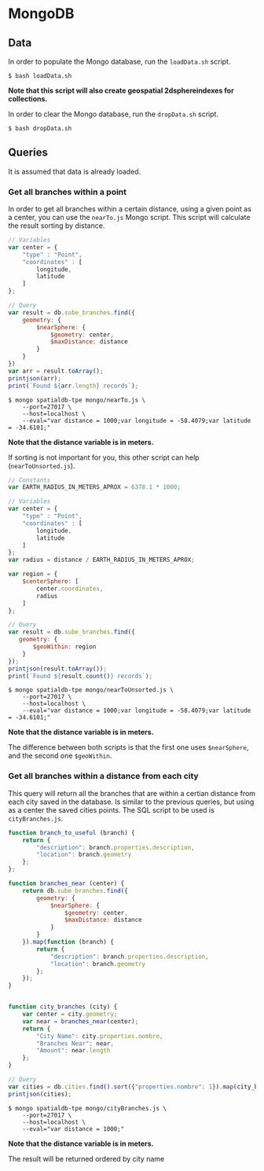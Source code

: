# MongoDB 

## Data

In order to populate the Mongo database, run the ```loadData.sh``` script.

```
$ bash loadData.sh
```

**Note that this script will also create geospatial 2dsphereindexes for collections.**

In order to clear the Mongo database, run the ```dropData.sh``` script.

```
$ bash dropData.sh
```



## Queries

It is assumed that data is already loaded.

### Get all branches within a point

In order to get all branches within a certain distance, using a given point as a center, you can use the ```nearTo.js``` Mongo script. This script will calculate the result sorting by distance.

```js
// Variables
var center = {
    "type" : "Point",
    "coordinates" : [
        longitude,
        latitude
    ]
};

// Query
var result = db.sube_branches.find({ 
    geometry: {
        $nearSphere: {
            $geometry: center, 
            $maxDistance: distance
        } 
    } 
})
var arr = result.toArray();
printjson(arr);
print(`Found ${arr.length} records`);

```

```
$ mongo spatialdb-tpe mongo/nearTo.js \
    --port=27017 \
    --host=localhost \
    --eval="var distance = 1000;var longitude = -58.4079;var latitude = -34.6101;"
```

**Note that the distance variable is in meters.**

If sorting is not important for you, this other script can help (```nearToUnsorted.js```).

```js
// Constants
var EARTH_RADIUS_IN_METERS_APROX = 6378.1 * 1000;

// Variables
var center = {
    "type" : "Point",
    "coordinates" : [
        longitude,
        latitude
    ]
};
var radius = distance / EARTH_RADIUS_IN_METERS_APROX;

var region = {
    $centerSphere: [
        center.coordinates,
        radius
    ]
};

// Query
var result = db.sube_branches.find({
   geometry: {
       $geoWithin: region
    }
});
printjson(result.toArray());
print(`Found ${result.count()} records`);
```

```
$ mongo spatialdb-tpe mongo/nearToUnsorted.js \
    --port=27017 \
    --host=localhost \
    --eval="var distance = 1000;var longitude = -58.4079;var latitude = -34.6101;"
```

**Note that the distance variable is in meters.**

The difference between both scripts is that the first one uses ```$nearSphere```, and the second one ```$geoWithin```.



### Get all branches within a distance from each city

This query will return all the branches that are within a certian distance from each city saved in the database. Is similar to the previous queries, but using as a center the saved cities points. The SQL script to be used is ```cityBranches.js```.

```js
function branch_to_useful (branch) {
	return {
		"description": branch.properties.description,
		"location": branch.geometry
	};
};

function branches_near (center) {
	return db.sube_branches.find({ 
	    geometry: {
	        $nearSphere: {
	            $geometry: center, 
	            $maxDistance: distance
	        } 
	    } 
	}).map(function (branch) {
		return {
			"description": branch.properties.description,
			"location": branch.geometry
		};
	});
}


function city_branches (city) {
	var center = city.geometry;
	var near = branches_near(center);
	return {
		"City Name": city.properties.nombre,
		"Branches Near": near,
		"Amount": near.length
	};
}

// Query
var cities = db.cities.find().sort({"properties.nombre": 1}).map(city_branches);
printjson(cities);
```

```
$ mongo spatialdb-tpe mongo/cityBranches.js \
    --port=27017 \
    --host=localhost \
    --eval="var distance = 1000;"
```

**Note that the distance variable is in meters.**

The result will be returned ordered by city name
